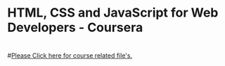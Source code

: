 ### <h1>HTML, CSS and JavaScript for Web Developers - Coursera<h1>
#[Please Click here for course related file's.](https://github.com/TomSaju2001/Coursera-test/tree/gh-pages)


